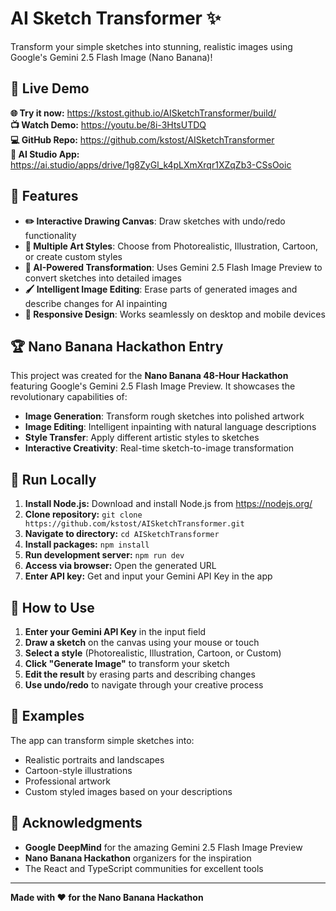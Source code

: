 # AI Sketch Transformer ✨

Transform your simple sketches into stunning, realistic images using Google's Gemini 2.5 Flash Image (Nano Banana)!

## 🚀 Live Demo

**🌐 Try it now:** https://kstost.github.io/AISketchTransformer/build/  
**📺 Watch Demo:** https://youtu.be/8i-3HtsUTDQ  
**💻 GitHub Repo:** https://github.com/kstost/AISketchTransformer  
**🎨 AI Studio App:** https://ai.studio/apps/drive/1g8ZyGl_k4pLXmXrqr1XZqZb3-CSsOoic

## 🎯 Features

- **✏️ Interactive Drawing Canvas**: Draw sketches with undo/redo functionality
- **🎨 Multiple Art Styles**: Choose from Photorealistic, Illustration, Cartoon, or create custom styles
- **🤖 AI-Powered Transformation**: Uses Gemini 2.5 Flash Image Preview to convert sketches into detailed images
- **🖌️ Intelligent Image Editing**: Erase parts of generated images and describe changes for AI inpainting
- **📱 Responsive Design**: Works seamlessly on desktop and mobile devices

## 🏆 Nano Banana Hackathon Entry

This project was created for the **Nano Banana 48-Hour Hackathon** featuring Google's Gemini 2.5 Flash Image Preview. It showcases the revolutionary capabilities of:

- **Image Generation**: Transform rough sketches into polished artwork
- **Image Editing**: Intelligent inpainting with natural language descriptions
- **Style Transfer**: Apply different artistic styles to sketches
- **Interactive Creativity**: Real-time sketch-to-image transformation

## 🚀 Run Locally

1. **Install Node.js:** Download and install Node.js from https://nodejs.org/
2. **Clone repository:** `git clone https://github.com/kstost/AISketchTransformer.git`
3. **Navigate to directory:** `cd AISketchTransformer`
4. **Install packages:** `npm install`
5. **Run development server:** `npm run dev`
6. **Access via browser:** Open the generated URL
7. **Enter API key:** Get and input your Gemini API Key in the app

## 📖 How to Use

1. **Enter your Gemini API Key** in the input field
2. **Draw a sketch** on the canvas using your mouse or touch
3. **Select a style** (Photorealistic, Illustration, Cartoon, or Custom)
4. **Click "Generate Image"** to transform your sketch
5. **Edit the result** by erasing parts and describing changes
6. **Use undo/redo** to navigate through your creative process

## 🎨 Examples

The app can transform simple sketches into:
- Realistic portraits and landscapes
- Cartoon-style illustrations
- Professional artwork
- Custom styled images based on your descriptions

## 🙏 Acknowledgments

- **Google DeepMind** for the amazing Gemini 2.5 Flash Image Preview
- **Nano Banana Hackathon** organizers for the inspiration
- The React and TypeScript communities for excellent tools

---

**Made with ❤️ for the Nano Banana Hackathon**
